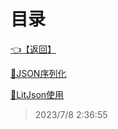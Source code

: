 # 目录  


[👈【返回】](..\--目录--C#高级)  


[📜JSON序列化](.\JSON序列化)  

[📜LitJson使用](.\LitJson使用)  







> 2023/7/8 2:36:55
